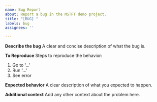 ```yaml
---
name: Bug Report
about: Report a bug in the MSTFT demo project.
title: "[BUG] "
labels: bug
assignees: ''

---
```


**Describe the bug**
A clear and concise description of what the bug is.

**To Reproduce**
Steps to reproduce the behavior:
1. Go to '...'
2. Run '...'
3. See error

**Expected behavior**
A clear description of what you expected to happen.

**Additional context**
Add any other context about the problem here.
